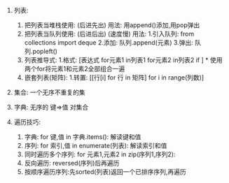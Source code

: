 1. 列表:
	1. 把列表当堆栈使用: (后进先出)
		用法: 用append()添加,用pop弹出
	2. 把列表当队列使用: (后进后出)   (速度慢)
		用法: 
			1.引入队列: from collections import deque
			2.添加:     队列.append(元素)
			3.弹出:     队列.popleft()
	3. 列表推导式:
		1.格式: [表达式 for元素1 in列表1 for元素2 in列表2 if ]	        			    * 使用两个for将元素1和元素2全部组合一遍
	4. 嵌套列表(矩阵):
		1.转置: [[行[i] for 行 in 矩阵] for i in range(列数)]
2. 集合: 一个无序不重复的集
3. 字典: 无序的 键=>值 对集合

4. 遍历技巧:
	1. 字典: for 键,值 in 字典.items():        解读键和值
	2. 序列: for 索引,值 in enumerate(列表):   解读索引和值
	3. 同时遍历多个序列: for 元素1,元素2 in zip(序列1,序列2):
	4. 反向遍历: reversed(序列)后再遍历
	5. 按顺序遍历序列:先sorted(列表)返回一个已排序序列,再遍历
